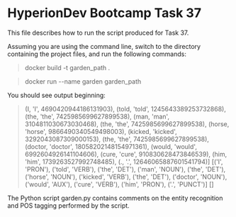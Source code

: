 # HyperionDev Bootcamp Task 37 #

This file describes how to run the script produced for Task 37.

Assuming you are using the command line, switch to
the directory containing the project files, and run
the following commands:

> docker build -t garden_path .

> docker run --name garden garden_path

You should see output beginning:

> (I, 'I', 4690420944186131903), (told, 'told', 1245643389253732868), (the, 'the', 7425985699627899538), (man, 'man', 3104811030673030468), (the, 'the', 7425985699627899538), (horse, 'horse', 9866490340549498003), (kicked, 'kicked', 3292043087309000153), (the, 'the', 7425985699627899538), (doctor, 'doctor', 18058202148154971361), (would, 'would', 6992604926141104606), (cure, 'cure', 910830628473846539), (him, 'him', 1739263527992748485), (., '.', 12646065887601541794)]
[('I', 'PRON'), ('told', 'VERB'), ('the', 'DET'), ('man', 'NOUN'), ('the', 'DET'), ('horse', 'NOUN'), ('kicked', 'VERB'), ('the', 'DET'), ('doctor', 'NOUN'), ('would', 'AUX'), ('cure', 'VERB'), ('him', 'PRON'), ('.', 'PUNCT')]
[]

The Python script garden.py contains comments on
the entity recognition and POS tagging performed
by the script.


